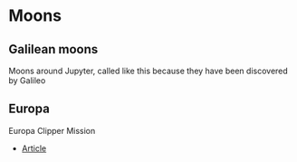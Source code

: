 # Moons

## Galilean moons 

Moons around Jupyter, called like this because they have been discovered by Galileo

## Europa

Europa Clipper Mission

- [Article](https://pubs.acs.org/doi/10.1021/acsearthspacechem.2c00342)